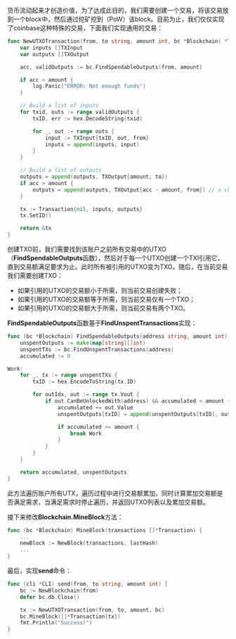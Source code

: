 货币流动起来才创造价值，为了达成此目的，我们需要创建一个交易，将该交易放到一个block中，然后通过挖矿挖到（PoW）该block。目前为止，我们仅仅实现了coinbase这种特殊的交易，下面我们实现通用的交易：

```go
func NewUTXOTransaction(from, to string, amount int, bc *Blockchain) *Transaction {
    var inputs []TXInput
    var outputs []TXOutput

    acc, validOutputs := bc.FindSpendableOutputs(from, amount)

    if acc < amount {
        log.Panic("ERROR: Not enough funds")
    }

    // Build a list of inputs
    for txid, outs := range validOutputs {
        txID, err := hex.DecodeString(txid)

        for _, out := range outs {
            input := TXInput{txID, out, from}
            inputs = append(inputs, input)
        }
    }

    // Build a list of outputs
    outputs = append(outputs, TXOutput{amount, to})
    if acc > amount {
        outputs = append(outputs, TXOutput{acc - amount, from}) // a change
    }

    tx := Transaction{nil, inputs, outputs}
    tx.SetID()

    return &tx
}
```

创建TXO前，我们需要找到该账户之前所有交易中的UTXO（**FindSpendableOutputs**函数），然后对于每一个UTXO创建一个TXI引用它，直到交易额满足要求为止。此时所有被引用的UTXO变为TXO。随后，在当前交易我们需要创建TXO：

* 如果引用的UTXO的交易额小于所需，则当前交易创建失败；
* 如果引用的UTXO的交易额等于所需，则当前交易仅有一个TXO；
* 如果引用的UTXO的交易额大于所需，则当前交易有两个TXO。

**FindSpendableOutputs**函数基于**FindUnspentTransactions**实现：

```go
func (bc *Blockchain) FindSpendableOutputs(address string, amount int) (int, map[string][]int) {
    unspentOutputs := make(map[string][]int)
    unspentTXs := bc.FindUnspentTransactions(address)
    accumulated := 0

Work:
    for _, tx := range unspentTXs {
        txID := hex.EncodeToString(tx.ID)

        for outIdx, out := range tx.Vout {
            if out.CanBeUnlockedWith(address) && accumulated < amount {
                accumulated += out.Value
                unspentOutputs[txID] = append(unspentOutputs[txID], outIdx)

                if accumulated >= amount {
                    break Work
                }
            }
        }
    }

    return accumulated, unspentOutputs
}
```

此方法遍历账户所有UTX，遍历过程中进行交易额累加，同时计算累加交易额是否满足需求，当满足需求时停止遍历，并返回UTXO列表以及累加交易额。

接下来修改**Blockchain.MineBlock**方法：

```go
func (bc *Blockchain) MineBlock(transactions []*Transaction) {
    ...
    newBlock := NewBlock(transactions, lastHash)
    ...
}
```

最后，实现**send**命令：

```go
func (cli *CLI) send(from, to string, amount int) {
	bc := NewBlockchain(from)
	defer bc.db.Close()

	tx := NewUTXOTransaction(from, to, amount, bc)
	bc.MineBlock([]*Transaction{tx})
	fmt.Println("Success!")
}
```



